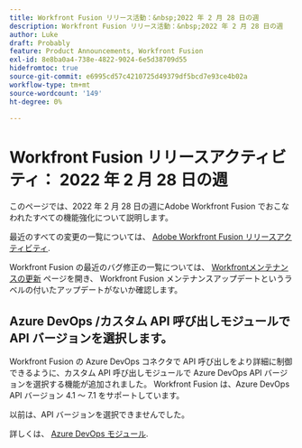 ```yaml
---
title: Workfront Fusion リリース活動：&nbsp;2022 年 2 月 28 日の週
description: Workfront Fusion リリース活動：&nbsp;2022 年 2 月 28 日の週
author: Luke
draft: Probably
feature: Product Announcements, Workfront Fusion
exl-id: 8e8ba0a4-738e-4822-9024-6e5d38709d55
hidefromtoc: true
source-git-commit: e6995cd57c4210725d49379df5bcd7e93ce4b02a
workflow-type: tm+mt
source-wordcount: '149'
ht-degree: 0%

---
```


# Workfront Fusion リリースアクティビティ： 2022 年 2 月 28 日の週

このページでは、2022 年 2 月 28 日の週にAdobe Workfront Fusion でおこなわれたすべての機能強化について説明します。

最近のすべての変更の一覧については、 [Adobe Workfront Fusion リリースアクティビティ](../../../product-announcements/product-releases/fusion-release-activity/fusion-release-activity.md).

Workfront Fusion の最近のバグ修正の一覧については、 [Workfrontメンテナンスの更新](https://experienceleague.adobe.com/docs/workfront-known-issues/releases/current-updates.html) ページを開き、 Workfront Fusion メンテナンスアップデートというラベルの付いたアップデートがないか確認します。

## Azure DevOps /カスタム API 呼び出しモジュールで API バージョンを選択します。

Workfront Fusion の Azure DevOps コネクタで API 呼び出しをより詳細に制御できるように、カスタム API 呼び出しモジュールで Azure DevOps API バージョンを選択する機能が追加されました。 Workfront Fusion は、Azure DevOps API バージョン 4.1 ～ 7.1 をサポートしています。

以前は、API バージョンを選択できませんでした。

詳しくは、 [Azure DevOps モジュール](../../../workfront-fusion/apps-and-their-modules/azure-dev-ops.md).
